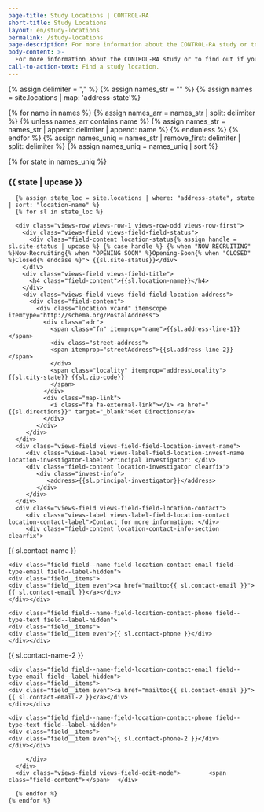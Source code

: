 ```yaml
---
page-title: Study Locations | CONTROL-RA
short-title: Study Locations
layout: en/study-locations
permalink: /study-locations
page-description: For more information about the CONTROL-RA study or to find out if you are eligible, please contact the site closest to you.
body-content: >-
  For more information about the CONTROL-RA study or to find out if you are eligible, please contact the site closest to you.
call-to-action-text: Find a study location.
---
```


{% assign delimiter = "," %}
{% assign names_str = "" %}
{% assign names = site.locations | map: 'address-state'%}

{% for name in names %}
{% assign names_arr = names_str | split: delimiter %}
{% unless names_arr contains name %}
{% assign names_str = names_str | append: delimiter | append: name %}
{% endunless %}
{% endfor %}
{% assign names_uniq = names_str | remove_first: delimiter | split: delimiter %}
{% assign names_uniq = names_uniq | sort %}

<div id="block-views-study-locations-block" class="block block--views block--views-study-locations-block">
<div class="block__content">
<div class="view view-study-locations view-id-study_locations view-display-id-block study-locations-list view-dom-id-57cf4bc011340331fe8520532352974b">

<div class="view-content">
    {% for state in names_uniq %}
      <div class="views-row-header">
        <h3> {{ state | upcase }} </h3>
      </div>
      
      {% assign state_loc = site.locations | where: "address-state", state | sort: "location-name" %}
      {% for sl in state_loc %}

      <div class="views-row views-row-1 views-row-odd views-row-first">
        <div class="views-field views-field-field-status">
          <div class="field-content location-status{% assign handle = sl.site-status | upcase %} {% case handle %} {% when "NOW RECRUITING" %}Now-Recruiting{% when "OPENING SOON" %}Opening-Soon{% when "CLOSED" %}Closed{% endcase %}"> {{sl.site-status}}</div>
        </div>
        <div class="views-field views-field-title">
          <h4 class="field-content">{{sl.location-name}}</h4>
        </div>
        <div class="views-field views-field-field-location-address">
          <div class="field-content">
            <div class="location vcard" itemscope itemtype="http://schema.org/PostalAddress">
              <div class="adr">
                <span class="fn" itemprop="name">{{sl.address-line-1}}</span>
                <div class="street-address">
                <span itemprop="streetAddress">{{sl.address-line-2}}</span>
                </div>
                <span class="locality" itemprop="addressLocality">{{sl.city-state}} {{sl.zip-code}}
                </span>
              </div>
              <div class="map-link">
                <i class="fa fa-external-link"></i> <a href="{{sl.directions}}" target="_blank">Get Directions</a>
              </div>
            </div>
         </div>
      </div>
      <div class="views-field views-field-field-location-invest-name">
         <div class="views-label views-label-field-location-invest-name location-investigator-label">Principal Investigator: </div>
         <div class="field-content location-investigator clearfix">
            <div class="invest-info">
               <address>{{sl.principal-investigator}}</address>
            </div>
         </div>
      </div>
      <div class="views-field views-field-field-location-contact">
         <div class="views-label views-label-field-location-contact location-contact-label">Contact for more information: </div>
         <div class="field-content location-contact-info-section clearfix">

 <div class="entity entity-field-collection-item field-collection-item-field-location-contact clearfix" class="entity entity-field-collection-item field-collection-item-field-location-contact">
  <div class="content">
    <div class="field field--name-field-location-contact-name field--type-text field--label-hidden">
    <div class="field__items">
    <div class="field__item even">{{ sl.contact-name }}</div>
    </div></div>

    <div class="field field--name-field-location-contact-email field--type-email field--label-hidden">
    <div class="field__items">
    <div class="field__item even"><a href="mailto:{{ sl.contact-email }}">{{ sl.contact-email }}</a></div>
    </div></div>

    <div class="field field--name-field-location-contact-phone field--type-text field--label-hidden">
    <div class="field__items">
    <div class="field__item even">{{ sl.contact-phone }}</div>
    </div></div>

  </div>

  <div class="content">
    <div class="field field--name-field-location-contact-name field--type-text field--label-hidden">
    <div class="field__items">
    <div class="field__item even">{{ sl.contact-name-2 }}</div>
    </div></div>

    <div class="field field--name-field-location-contact-email field--type-email field--label-hidden">
    <div class="field__items">
    <div class="field__item even"><a href="mailto:{{ sl.contact-email }}">{{ sl.contact-email-2 }}</a></div>
    </div></div>

    <div class="field field--name-field-location-contact-phone field--type-text field--label-hidden">
    <div class="field__items">
    <div class="field__item even">{{ sl.contact-phone-2 }}</div>
    </div></div>

  </div>
</div>

         </div>
      </div>
      <div class="views-field views-field-edit-node">        <span class="field-content"></span>  </div>

   </div>

      {% endfor %}
    {% endfor %}

</div>
</div></div></div>